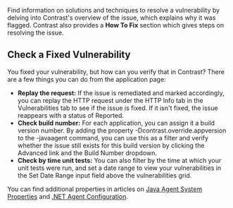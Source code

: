 <!--
title: "How to Fix Vulnerabilities"
description: "Overview of remediating vulnerabilities"
tags: "user remediate vulnerability quick start guide fix"
-->

Find information on solutions and techniques to resolve a vulnerability by delving into Contrast's overview of the issue, which explains why it was flagged. Contrast also provides a **How To Fix** section which gives steps on resolving the issue.

## Check a Fixed Vulnerability
You fixed your vulnerability, but how can you verify that in Contrast? There are a few things you can do from the application page:

* **Replay the request:** If the issue is remediated and marked accordingly, you can replay the HTTP request under the HTTP Info tab in the Vulnerabilities tab to see if the issue is fixed. If it isn't fixed, the issue reappears with a status of Reported.
* **Check build number:** For each application, you can assign it a build version number. By adding the property -Dcontrast.override.appversion to the -javaagent command, you can use this as a filter and verify whether the issue still exists for this build version by clicking the Advanced link and the Build Number dropdown.
* **Check by time unit tests:** You can also filter by the time at which your unit tests were run, and set a date range to view your vulnerabilities in the Set Date Range input field above the vulnerabilities grid.

You can find additional properties in articles on [Java Agent System Properties](installation_javaconfig.html#system) and [.NET Agent Configuration](installation_netconfig.html). 
